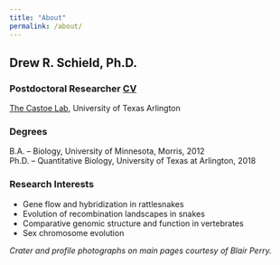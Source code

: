 ```yaml
---
title: "About"
permalink: /about/
---
```

## Drew R. Schield, Ph.D.
### Postdoctoral Researcher [CV](https://drewschield.github.io/CV/Schield_CV_01.06.20.pdf)
[The Castoe Lab](https://www.castoelaboratory.org/), University of Texas Arlington

### Degrees
B.A. – Biology, University of Minnesota, Morris, 2012  
Ph.D. – Quantitative Biology, University of Texas at Arlington, 2018  

### Research Interests
- Gene flow and hybridization in rattlesnakes
- Evolution of recombination landscapes in snakes
- Comparative genomic structure and function in vertebrates
- Sex chromosome evolution


*Crater and profile photographs on main pages courtesy of Blair Perry.*
